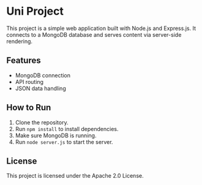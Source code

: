 # Uni Project

This project is a simple web application built with Node.js and Express.js. It connects to a MongoDB database and serves content via server-side rendering.

## Features

- MongoDB connection
- API routing
- JSON data handling

## How to Run

1. Clone the repository.
2. Run `npm install` to install dependencies.
3. Make sure MongoDB is running.
4. Run `node server.js` to start the server.

## License

This project is licensed under the Apache 2.0 License.
